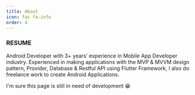 ```yaml
---
title: About
icon: fas fa-info
order: 4
---
```



### RESUME


Android Developer with 3+ years’ experience in Mobile App Developer industry. Experienced in making applications with the MVP & MVVM design pattern, Provider, Database & Restful API using Flutter Framework, I also do freelance work to create Android Applications.

I'm sure this page is still in need of development 😁